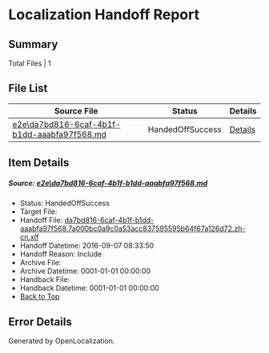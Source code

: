 # <a name='report-top'></a> Localization Handoff Report

## Summary
 Total Files | 1

## File List
 Source File | Status | Details 
 ----------- | ------ | ------- 
 [e2e\da7bd816-6caf-4b1f-b1dd-aaabfa97f568.md](https://github.com/OpenLocalizationTestOrg/ol-test0/blob/ab06f59d666198d0deddc7251b61bb4f264ddd05/e2e/da7bd816-6caf-4b1f-b1dd-aaabfa97f568.md) | HandedOffSuccess | [Details](#e252ef6b76b57a93cd8e484e5ad8eda8dcaa22126)

## Item Details
##### <a name='e252ef6b76b57a93cd8e484e5ad8eda8dcaa22126'></a> Source: [e2e\da7bd816-6caf-4b1f-b1dd-aaabfa97f568.md](https://github.com/OpenLocalizationTestOrg/ol-test0/blob/ab06f59d666198d0deddc7251b61bb4f264ddd05/e2e/da7bd816-6caf-4b1f-b1dd-aaabfa97f568.md)
* Status: HandedOffSuccess
* Target File: 
* Handoff File: [da7bd816-6caf-4b1f-b1dd-aaabfa97f568.7a000bc0a9c0a53acc837595595b64f67a126d72.zh-cn.xlf](https://github.com/OpenLocalizationTestOrg/ol-test0-handoff/blob/92f9a572abd0f565745caeacf7c9e2bb1458cb0f/ol-handoff/OpenLocalizationTestOrg/ol-test0-zhcn/yuwzho/ht/da7bd816-6caf-4b1f-b1dd-aaabfa97f568.7a000bc0a9c0a53acc837595595b64f67a126d72.zh-cn.xlf)
* Handoff Datetime: 2016-09-07 08:33:50
* Handoff Reason: Include
* Archive File: 
* Archive Datetime: 0001-01-01 00:00:00
* Handback File: 
* Handback Datetime: 0001-01-01 00:00:00
* [Back to Top](#report-top)


## Error Details

Generated by OpenLocalization.
